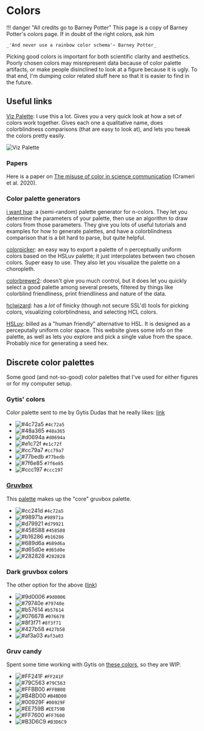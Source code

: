 # Colors

!!! danger "All credits go to Barney Potter"
    This page is a copy of Barney Potter's colors page. If in doubt of the right colors, ask him

    _'And never use a rainbow color schema'~ Barney Potter_

Picking good colors is important for both scientific clarity and aesthetics.
Poorly chosen colors may misrepresent data because of color palette artifacts, or make people disinclined to look at a figure because it is ugly.
To that end, I'm dumping color related stuff here so that it is easier to find in the future.

## Useful links

[Viz Palette](https://projects.susielu.com/viz-palette): I use this a lot. Gives you a very quick look at how a set of colors work together. Gives each one a qualitative name, does colorblindness comparisons (that are easy to look at), and lets you tweak the colors pretty easily.

![Viz Palette](images/viz-palette.png)

### Papers

Here is a paper on [The misuse of color in science communication](https://www.nature.com/articles/s41467-020-19160-7?source=techstories.org) (Crameri et al. 2020).

### Color palette generators

[i want hue](https://medialab.github.io/iwanthue/): a (semi-random) palette generator for n-colors. They let you determine the parameters of your palette, then use an algorithm to draw colors from those parameters. They give you lots of useful tutorials and examples for how to generate palettes, and have a colorblindness comparison that is a bit hard to parse, but quite helpful.

[colorpicker](https://tristen.ca/hcl-picker/#/clh/7/289/520156/EFB8CB): an easy way to export a palette of n perceptually uniform colors based on the HSLuv palette; it just interpolates between two chosen colors. Super easy to use. They also let you visualize the palette on a choropleth.

[colorbrewer2](https://colorbrewer2.org/#type=sequential&scheme=BuGn&n=3): doesn't give you much control, but it does let you quickly select a good palette among several presets, filtered by things like colorblind friendliness, print friendliness and nature of the data.

[hclwizard](https://hclwizard.org/): has a _lot_ of finicky (though not secure SSL'd) tools for picking colors, visualizing colorblindness, and selecting HCL colors.

[HSLuv](https://www.hsluv.org/): billed as a "human friendly" alternative to HSL. It is designed as a perceputally uniform color space. This website gives some info on the palette, as well as lets you explore and pick a single value from the space. Probably nice for generating a seed hex.

## Discrete color palettes

Some good (and not-so-good) color palettes that I've used for either figures or for my computer setup.

### Gytis' colors

Color palette sent to me by Gytis Dudas that he really likes:
[link](https://projects.susielu.com/viz-palette?colors=[%22#4c72a5%22,%22#48a365%22,%22#d0694a%22,%22#e1c72f%22,%22#cc79a7%22,%22#77bedb%22,%22#7f6e85%22,%22#ccc197%22]&backgroundColor=%22white%22&fontColor=%22black%22&mode=%22normal%22)

-   ![#4c72a5](https://via.placeholder.com/15/4c72a5/4c72a5.png) `#4c72a5`
-   ![#48a365](https://via.placeholder.com/15/48a365/48a365.png) `#48a365`
-   ![#d0694a](https://via.placeholder.com/15/d0694a/d0694a.png) `#d0694a`
-   ![#e1c72f](https://via.placeholder.com/15/e1c72f/e1c72f.png) `#e1c72f`
-   ![#cc79a7](https://via.placeholder.com/15/cc79a7/cc79a7.png) `#cc79a7`
-   ![#77bedb](https://via.placeholder.com/15/77bedb/77bedb.png) `#77bedb`
-   ![#7f6e85](https://via.placeholder.com/15/7f6e85/7f6e85.png) `#7f6e85`
-   ![#ccc197](https://via.placeholder.com/15/ccc197/ccc197.png) `#ccc197`

### [Gruvbox](https://github.com/morhetz/gruvbox)

This [palette](https://projects.susielu.com/viz-palette?colors=[%22#cc241d%22,%22#98971a%22,%22#d79921%22,%22#458588%22,%22#b16286%22,%22#689d6a%22,%22#d65d0e%22,%22#282828%22]&backgroundColor=%22#fbf1c7%22&fontColor=%22#3c3836%22&mode=%22normal%22) makes up the "core" gruvbox palette.

-   ![#cc241d](https://via.placeholder.com/15/4c72a5/4c72a5.png) `#4c72a5`
-   ![#98971a](https://via.placeholder.com/15/98971a/98971a.png) `#98971a`
-   ![#d79921](https://via.placeholder.com/15/d79921/d79921.png) `#d79921`
-   ![#458588](https://via.placeholder.com/15/458588/458588.png) `#458588`
-   ![#b16286](https://via.placeholder.com/15/b16286/b16286.png) `#b16286`
-   ![#689d6a](https://via.placeholder.com/15/689d6a/689d6a.png) `#689d6a`
-   ![#d65d0e](https://via.placeholder.com/15/d65d0e/d65d0e.png) `#d65d0e`
-   ![#282828](https://via.placeholder.com/15/282828/282828.png) `#282828`

### Dark gruvbox colors

The other option for the above ([link](https://projects.susielu.com/viz-palette?colors=[%22#9d0006%22,%22#79740e%22,%22#b57614%22,%22#076678%22,%22#8f3f71%22,%22#427b58%22,%22#af3a03%22]))

-   ![#9d0006](https://via.placeholder.com/15/9d0006/9d0006.png) `#9d0006`
-   ![#79740e](https://via.placeholder.com/15/79740e/79740e.png) `#79740e`
-   ![#b57614](https://via.placeholder.com/15/b57614/b57614.png) `#b57614`
-   ![#076678](https://via.placeholder.com/15/076678/076678.png) `#076678`
-   ![#8f3f71](https://via.placeholder.com/15/8f3f71/8f3f71.png) `#8f3f71`
-   ![#427b58](https://via.placeholder.com/15/427b58/427b58.png) `#427b58`
-   ![#af3a03](https://via.placeholder.com/15/af3a03/af3a03.png) `#af3a03`

### Gruv candy

Spent some time working with Gytis on [these colors](https://projects.susielu.com/viz-palette?colors=[%22#ff241f%22,%22#79c563%22,%22#ffbb00%22,%22#b4bd00%22,%22#00929f%22,%22#ee759b%22,%22#ff7600%22,%22#b3d6c9%22]&backgroundColor=%22#ffffff%22&fontColor=%22#3c3836%22&mode=%22normal%22), so they are WIP.

-   ![#FF241F](https://via.placeholder.com/15/FF241F/FF241F.png) `#FF241F`
-   ![#79C563](https://via.placeholder.com/15/79C563/79C563.png) `#79C563`
-   ![#FFBB00](https://via.placeholder.com/15/FFBB00/FFBB00.png) `#FFBB00`
-   ![#B4BD00](https://via.placeholder.com/15/B4BD00/B4BD00.png) `#B4BD00`
-   ![#00929F](https://via.placeholder.com/15/00929F/00929F.png) `#00929F`
-   ![#EE759B](https://via.placeholder.com/15/EE759B/EE759B.png) `#EE759B`
-   ![#FF7600](https://via.placeholder.com/15/FF7600/FF7600.png) `#FF7600`
-   ![#B3D6C9](https://via.placeholder.com/15/B3D6C9/B3D6C9.png) `#B3D6C9`
